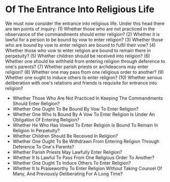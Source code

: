 # Of The Entrance Into Religious Life

We must now consider the entrance into religious life. Under this head there are ten points of inquiry:
(1) Whether those who are not practiced in the observance of the commandments should enter religion?
(2) Whether it is lawful for a person to be bound by vow to enter religion?
(3) Whether those who are bound by vow to enter religion are bound to fulfil their vow?
(4) Whether those who vow to enter religion are bound to remain there in perpetuity?
(5) Whether children should be received into religion?
(6) Whether one should be withheld from entering religion through deference to one's parents?
(7) Whether parish priests or archdeacons may enter religion?
(8) Whether one may pass from one religious order to another?
(9) Whether one ought to induce others to enter religion?
(10) Whether serious deliberation with one's relations and friends is requisite for entrance into religion?

* Whether Those Who Are Not Practiced In Keeping The Commandments Should Enter Religion?
* Whether One Ought To Be Bound By Vow To Enter Religion?
* Whether One Who Is Bound By A Vow To Enter Religion Is Under An Obligation Of Entering Religion?
* Whether He Who Has Vowed To Enter Religion Is Bound To Remain In Religion In Perpetuity?
* Whether Children Should Be Received In Religion?
* Whether One Ought To Be Withdrawn From Entering Religion Through Deference To One's Parents?
* Whether Parish Priests May Lawfully Enter Religion?
* Whether It Is Lawful To Pass From One Religious Order To Another?
* Whether One Ought To Induce Others To Enter Religion?
* Whether It Is Praiseworthy To Enter Religion Without Taking Counsel Of Many, And Previously Deliberating For A Long Time?